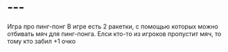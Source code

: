 # ---
Игра про пинг-понг
В игре есть 2 ракетки, с помощью которых можно отбивать мяч для пинг-понга. Елси кто-то из игроков пропустит мяч, то тому кто забил +1 очко
